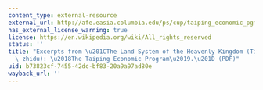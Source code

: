 ```yaml
---
content_type: external-resource
external_url: http://afe.easia.columbia.edu/ps/cup/taiping_economic_pgm.pdf
has_external_license_warning: true
license: https://en.wikipedia.org/wiki/All_rights_reserved
status: ''
title: "Excerpts from \u201CThe Land System of the Heavenly Kingdom (Tianchao tianmu\
  \ zhidu): \u2018The Taiping Economic Program\u2019.\u201D (PDF)"
uid: b73823cf-7455-42dc-bf83-20a9a97ad80e
wayback_url: ''
---
```

